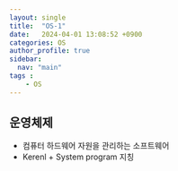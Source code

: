 ```yaml
---
layout: single
title:  "OS-1"
date:   2024-04-01 13:08:52 +0900
categories: OS
author_profile: true
sidebar:
  nav: "main"
tags : 
    - OS
---
```

## 운영체제
- 컴퓨터 하드웨어 자원을 관리하는 소프트웨어
- Kerenl + System program 지칭